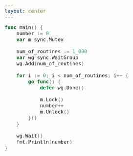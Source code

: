 ```yaml
---
layout: center
---
```


```go {all|2-3|13-15|all}
func main() {
	number := 0
	var m sync.Mutex

	num_of_routines := 1_000
	var wg sync.WaitGroup
	wg.Add(num_of_routines)

	for i := 0; i < num_of_routines; i++ {
		go func() {
			defer wg.Done()

			m.Lock()
			number++
			m.Unlock()
		}()
	}

	wg.Wait()
	fmt.Println(number)
}
```

<style>
code {
	font-size: 16px;
}
</style>
